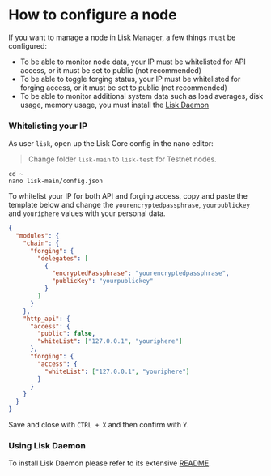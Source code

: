 # How to configure a node

If you want to manage a node in Lisk Manager, a few things must be configured:

- To be able to monitor node data, your IP must be whitelisted for API access, or it must be set to public (not recommended)
- To be able to toggle forging status, your IP must be whitelisted for forging access, or it must be set to public (not recommended)
- To be able to monitor additional system data such as load averages, disk usage, memory usage, you must install the [Lisk Daemon](https://github.com/Lemii/lisk-daemon)

### Whitelisting your IP

As user `lisk`, open up the Lisk Core config in the nano editor:

> Change folder `lisk-main` to `lisk-test` for Testnet nodes.

```
cd ~
nano lisk-main/config.json
```

To whitelist your IP for both API and forging access, copy and paste the template below and change the `yourencryptedpassphrase`, `yourpublickey` and `youriphere` values with your personal data.

```json
{
  "modules": {
    "chain": {
      "forging": {
        "delegates": [
          {
            "encryptedPassphrase": "yourencryptedpassphrase",
            "publicKey": "yourpublickey"
          }
        ]
      }
    },
    "http_api": {
      "access": {
        "public": false,
        "whiteList": ["127.0.0.1", "youriphere"]
      },
      "forging": {
        "access": {
          "whiteList": ["127.0.0.1", "youriphere"]
        }
      }
    }
  }
}
```

Save and close with `CTRL + X` and then confirm with `Y`.

### Using Lisk Daemon

To install Lisk Daemon please refer to its extensive [README](https://github.com/lemii/lisk-daemon).
